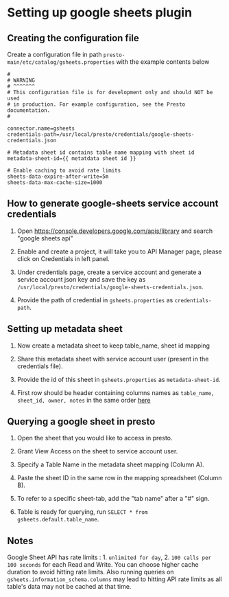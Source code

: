 # Setting up google sheets plugin

## Creating the configuration file
Create a configuration file in path `presto-main/etc/catalog/gsheets.properties` with the example contents below
```
#
# WARNING
# ^^^^^^^
# This configuration file is for development only and should NOT be used
# in production. For example configuration, see the Presto documentation.
#

connector.name=gsheets
credentials-path=/usr/local/presto/credentials/google-sheets-credentials.json

# Metadata sheet id contains table name mapping with sheet id
metadata-sheet-id={{ metatdata sheet id }}

# Enable caching to avoid rate limits
sheets-data-expire-after-write=5m
sheets-data-max-cache-size=1000
```

## How to generate google-sheets service account credentials
1. Open https://console.developers.google.com/apis/library and search "google sheets api"

2. Enable and create a project, it will take you to API Manager page, please click on Credentials in left panel.

3. Under credentials page, create a service account and generate a service account json key
      and save the key as `/usr/local/presto/credentials/google-sheets-credentials.json`.
      
4. Provide the path of credential in `gsheets.properties` as `credentials-path`.

## Setting up metadata sheet

1. Now create a metadata sheet to keep table_name, sheet id mapping

2. Share this metadata sheet with service account user (present in the credentials file).

3. Provide the id of this sheet in `gsheets.properties` as `metadata-sheet-id`.

4. First row should be header containing columns names as `table_name, sheet_id, owner, notes` in the same order [here](https://docs.google.com/spreadsheets/d/1Es4HhWALUQjoa-bQh4a8B5HROz7dpGMfq_HbfoaW5LM/edit#gid=0)

## Querying a google sheet in presto

1. Open the sheet that you would like to access in presto.

2. Grant View Access on the sheet to service account user.

3. Specify a Table Name in the metadata sheet mapping (Column A). 

4. Paste the sheet ID in the same row in the mapping spreadsheet (Column B).

5. To refer to a specific sheet-tab, add the "tab name" after a "#" sign.

6. Table is ready for querying, run `SELECT * from gsheets.default.table_name`. 

## Notes
Google Sheet API has rate limits : 1. `unlimited for day`, 2. `100 calls per 100 seconds` for each Read and Write. 
You can choose higher cache duration to avoid hitting rate limits. 
Also running queries on `gsheets.information_schema.columns` may lead to hitting API rate limits as all 
table's data may not be cached at that time.

